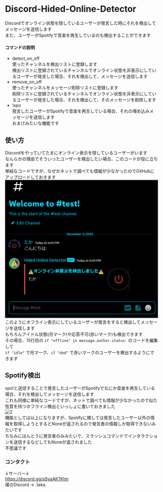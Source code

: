 # Discord-Hided-Online-Detector
Discordでオンライン状態を隠しているユーザーが発言した時にそれを検出してメッセージを送信します  
また、ユーザーがSpotifyで音楽を再生しているのも検出することができます
#### コマンドの説明
- detect_on_off  
  使ったチャンネルを検出リストに登録します  
  検出リストに登録されているチャンネルでオンライン状態を非表示にしているユーザーが発言した場合、それを検出して、メッセージを送信します  
- remove_on_off  
 使ったチャンネルをメッセージ削除リストに登録します  
  削除リストに登録されているチャンネルでオンライン状態を非表示にしているユーザーが発言した場合、それを検出して、そのメッセージを削除します  
- !spo  
  発言したユーザーがSpotifyで音楽を再生している場合、それの埋め込みメッセージを送信します  
  おまけみたいな機能です  
## 使い方  
Discordをやっていてたまにオンライン表示を隠しているユーザーがいます  
なんらかの理由でそういったユーザーを検出したい場合、このコードが役に立ちます  
単純なコードですが、なぜかネットで調べても情報が少なかったのでGitHubにアップロードしておきます  
![1](image/1.png)  
このようにオフライン表示にしているユーザーが発言をすると検出してメッセージを送信します  
もちろんアイドル状態(月マーク)や応答不可(赤いマーク)も検出できます  
その場合、15行目の ```if "offline" in message.author.status:``` のコードを編集して  
```if "idle"``` で月マーク、```if "dnd"``` で赤いマークのユーザーを検出するようにできます  
## Spotify検出  
spo!と送信することで発言したユーザーがSpotifyでなにか音楽を再生している場合、それを検出してメッセージを送信します  
これも同様に単純なコードですが、ネットで調べても情報が少なかったので似た性質を持つオフライン検出といっしょに書いておきました  
![2](image/2.png)  
機能としては以上になりますが、Spotifyに関しては発言したユーザー以外の情報を取得しようとするとNoneが返されるので発言者の情報しか取得できないみたいです  
ちなみにほんとうに発言者のみみたいで、スラッシュコマンドでインタラクションを送信するなどしてもNoneが返されました  
不思議です  
### コンタクト  
↓サーバー↓  
https://discord.gg/aSyaAK7Ktm  
僕のDiscord -> .taka.
